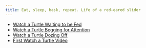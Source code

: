 ```yaml
---
title: Eat, sleep, bask, repeat. Life of a red-eared slider
---
```

- [Watch a Turtle Waiting to be Fed](/posts/watch-a-turtle-waiting-to-be-fed.md)
- [Watch a Turtle Begging for Attention](/posts/watch-a-turtle-begging-for-attention.md)
- [Watch a Turtle Dozing Off](/posts/watch-a-turtle-dozing-off.md)
- [First Watch a Turtle Video](/posts/first-watch-a-turtle-video.md)
